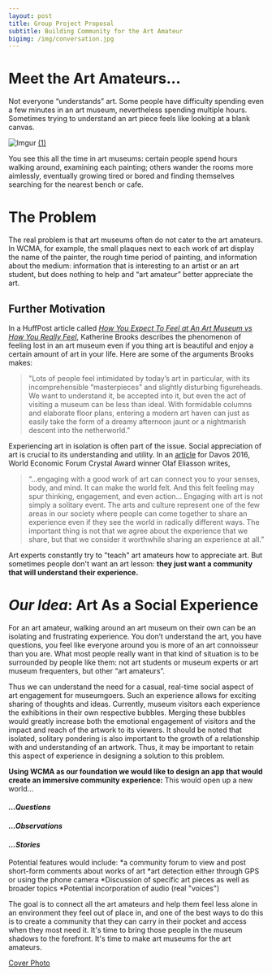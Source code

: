 ```yaml
---
layout: post
title: Group Project Proposal
subtitle: Building Community for the Art Amateur
bigimg: /img/conversation.jpg
---
```

# Meet the Art Amateurs...
Not everyone “understands” art. Some people have difficulty spending even a few minutes in an art museum, nevertheless spending multiple hours. Sometimes trying to understand an art piece feels like looking at a blank canvas.

![Imgur](https://i.imgur.com/ZFDWHcf.jpg)
[(1)](https://www.huffingtonpost.com/2014/10/22/how-to-act-at-an-art-muse_n_6023610.html)

You see this all the time in art museums: certain people spend hours walking around, examining each painting; others wander the rooms more aimlessly, eventually growing tired or bored and finding themselves searching for the nearest bench or cafe. 

# The Problem
The real problem is that art museums often do not cater to the art amateurs. In WCMA, for example, the small plaques next to each work of art display the name of the painter, the rough time period of painting, and information about the medium: information that is interesting to an artist or an art student, but does nothing to help and “art amateur” better appreciate the art.


## Further Motivation
In a HuffPost article called [_How You Expect To Feel at An Art Museum vs How You Really Feel_](https://www.huffingtonpost.com/2014/10/22/how-to-act-at-an-art-muse_n_6023610.html), Katherine Brooks describes the phenomenon of feeling lost in an art museum even if you thing art is beautiful and enjoy a certain amount of art in your life. Here are some of the arguments Brooks makes:
> "Lots of people feel intimidated by today’s art in particular, with its incomprehensible “masterpieces” and slightly disturbing figureheads. We want to understand it, be accepted into it, but even the act of visiting a museum can be less than ideal. With formidable columns and elaborate floor plans, entering a modern art haven can just as easily take the form of a dreamy afternoon jaunt or a nightmarish descent into the netherworld."

Experiencing art in isolation is often part of the issue. Social appreciation of art is crucial to its understanding and utility. In an [article](https://www.weforum.org/agenda/2016/01/why-art-has-the-power-to-change-the-world/) for Davos 2016, World Economic Forum Crystal Award winner Olaf Eliasson writes,
> “...engaging with a good work of art can connect you to your senses, body, and mind. It can make the world felt. And this felt feeling may spur thinking, engagement, and even action… Engaging with art is not simply a solitary event. The arts and culture represent one of the few areas in our society where people can come together to share an experience even if they see the world in radically different ways. The important thing is not that we agree about the experience that we share, but that we consider it worthwhile sharing an experience at all.” 

Art experts constantly try to "teach" art amateurs how to appreciate art. But sometimes people don't want an art lesson: **they just want a community that will understand their experience.**

# _Our Idea_: Art As a Social Experience
For an art amateur, walking around an art museum on their own can be an isolating and frustrating experience. You don’t understand the art, you have questions, you feel like everyone around you is more of an art connoisseur than you are. What most people really want in that kind of situation is to be surrounded by people like them: not art students or museum experts or art museum frequenters, but other “art amateurs”. 

Thus we can understand the need for a casual, real-time social aspect of art engagement for museumgoers. Such an experience allows for exciting sharing of thoughts and ideas. Currently, museum visitors each experience the exhibitions in their own respective bubbles. Merging these bubbles would greatly increase both the emotional engagement of visitors and the impact and reach of the artwork to its viewers. It should be noted that isolated, solitary pondering is also important to the growth of a relationship with and understanding of an artwork. Thus, it may be important to retain this aspect of experience in designing a solution to this problem. 

**Using WCMA as our foundation we would like to design an app that would create an immersive community experience:** This would open up a new world...

#### _...Questions_
#### _...Observations_
#### _...Stories_


Potential features would include:
*a community forum to view and post short-form comments about works of art
*art detection either through GPS or using the phone camera
*Discussion of specific art pieces as well as broader topics
*Potential incorporation of audio (real "voices")

The goal is to connect all the art amateurs and help them feel less alone in an environment they feel out of place in, and one of the best ways to do this is to create a community that they can carry in their pocket and access when they most need it. It's time to bring those people in the museum shadows to the forefront. It's time to make art museums for the art amateurs.

[Cover Photo](http://www.skypeenglishclasses.com/starting-english-conversation/) 

